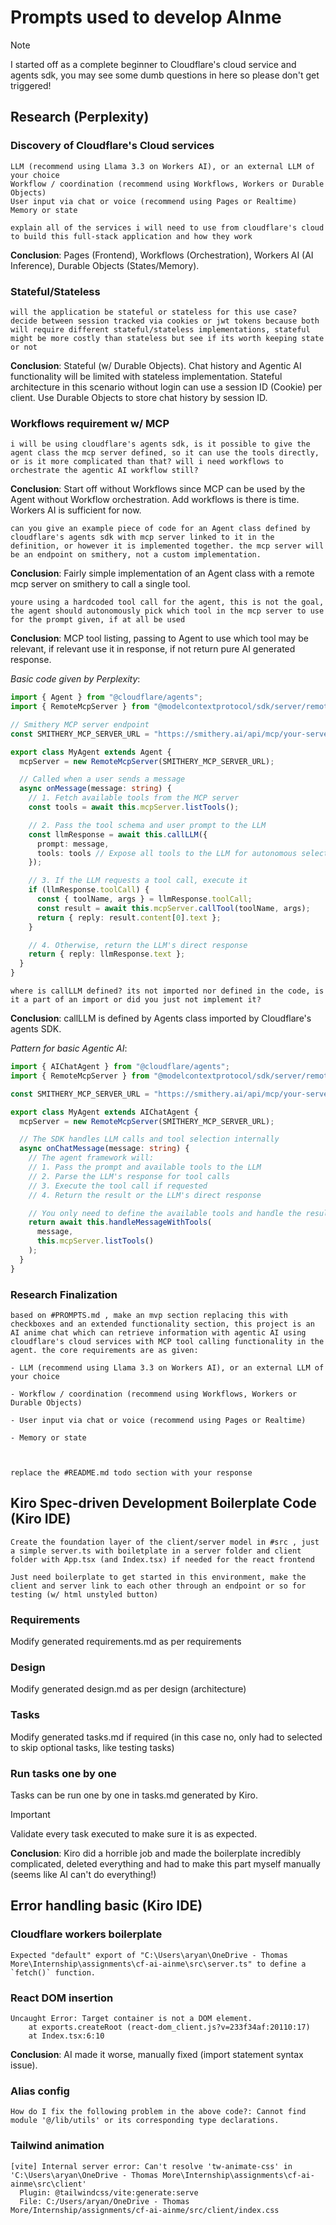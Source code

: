 # Prompts used to develop AInme

> [!NOTE]
> I started off as a complete beginner to Cloudflare's cloud service and agents sdk, you may see some dumb questions in here so please don't get triggered!

## Research (Perplexity)

### Discovery of Cloudflare's Cloud services

```
LLM (recommend using Llama 3.3 on Workers AI), or an external LLM of your choice
Workflow / coordination (recommend using Workflows, Workers or Durable Objects)
User input via chat or voice (recommend using Pages or Realtime)
Memory or state

explain all of the services i will need to use from cloudflare's cloud to build this full-stack application and how they work
```

**Conclusion**: Pages (Frontend), Workflows (Orchestration), Workers AI (AI Inference), Durable Objects (States/Memory).

### Stateful/Stateless

```
will the application be stateful or stateless for this use case? decide between session tracked via cookies or jwt tokens because both will require different stateful/stateless implementations, stateful might be more costly than stateless but see if its worth keeping state or not
```

**Conclusion**: Stateful (w/ Durable Objects). Chat history and Agentic AI functionality will be limited with stateless implementation. Stateful architecture in this scenario without login can use a session ID (Cookie) per client. Use Durable Objects to store chat history by session ID.

### Workflows requirement w/ MCP

```
i will be using cloudflare's agents sdk, is it possible to give the agent class the mcp server defined, so it can use the tools directly, or is it more complicated than that? will i need workflows to orchestrate the agentic AI workflow still?
```

**Conclusion**: Start off without Workflows since MCP can be used by the Agent without Workflow orchestration. Add workflows is there is time. Workers AI is sufficient for now.

```
can you give an example piece of code for an Agent class defined by cloudflare's agents sdk with mcp server linked to it in the definition, or however it is implemented together. the mcp server will be an endpoint on smithery, not a custom implementation.
```

**Conclusion**: Fairly simple implementation of an Agent class with a remote mcp server on smithery to call a single tool.

```
youre using a hardcoded tool call for the agent, this is not the goal, the agent should autonomously pick which tool in the mcp server to use for the prompt given, if at all be used
```

**Conclusion**: MCP tool listing, passing to Agent to use which tool may be relevant, if relevant use it in response, if not return pure AI generated response.

_Basic code given by Perplexity_:

```ts
import { Agent } from "@cloudflare/agents";
import { RemoteMcpServer } from "@modelcontextprotocol/sdk/server/remote";

// Smithery MCP server endpoint
const SMITHERY_MCP_SERVER_URL = "https://smithery.ai/api/mcp/your-server-id";

export class MyAgent extends Agent {
  mcpServer = new RemoteMcpServer(SMITHERY_MCP_SERVER_URL);

  // Called when a user sends a message
  async onMessage(message: string) {
    // 1. Fetch available tools from the MCP server
    const tools = await this.mcpServer.listTools();

    // 2. Pass the tool schema and user prompt to the LLM
    const llmResponse = await this.callLLM({
      prompt: message,
      tools: tools // Expose all tools to the LLM for autonomous selection
    });

    // 3. If the LLM requests a tool call, execute it
    if (llmResponse.toolCall) {
      const { toolName, args } = llmResponse.toolCall;
      const result = await this.mcpServer.callTool(toolName, args);
      return { reply: result.content[0].text };
    }

    // 4. Otherwise, return the LLM's direct response
    return { reply: llmResponse.text };
  }
}
```

```
where is callLLM defined? its not imported nor defined in the code, is it a part of an import or did you just not implement it?
```

**Conclusion**: callLLM is defined by Agents class imported by Cloudflare's agents SDK.

_Pattern for basic Agentic AI_:

```ts
import { AIChatAgent } from "@cloudflare/agents";
import { RemoteMcpServer } from "@modelcontextprotocol/sdk/server/remote";

const SMITHERY_MCP_SERVER_URL = "https://smithery.ai/api/mcp/your-server-id";

export class MyAgent extends AIChatAgent {
  mcpServer = new RemoteMcpServer(SMITHERY_MCP_SERVER_URL);

  // The SDK handles LLM calls and tool selection internally
  async onChatMessage(message: string) {
    // The agent framework will:
    // 1. Pass the prompt and available tools to the LLM
    // 2. Parse the LLM's response for tool calls
    // 3. Execute the tool call if requested
    // 4. Return the result or the LLM's direct response

    // You only need to define the available tools and handle the result
    return await this.handleMessageWithTools(
      message,
      this.mcpServer.listTools()
    );
  }
}
```

### Research Finalization

```
based on #PROMPTS.md , make an mvp section replacing this with checkboxes and an extended functionality section, this project is an AI anime chat which can retrieve information with agentic AI using cloudflare's cloud services with MCP tool calling functionality in the agent. the core requirements are as given:

- LLM (recommend using Llama 3.3 on Workers AI), or an external LLM of your choice

- Workflow / coordination (recommend using Workflows, Workers or Durable Objects)

- User input via chat or voice (recommend using Pages or Realtime)

- Memory or state



replace the #README.md todo section with your response
```

## Kiro Spec-driven Development Boilerplate Code (Kiro IDE)

```
Create the foundation layer of the client/server model in #src , just a simple server.ts with boiletplate in a server folder and client folder with App.tsx (and Index.tsx) if needed for the react frontend

Just need boilerplate to get started in this environment, make the client and server link to each other through an endpoint or so for testing (w/ html unstyled button)
```

### Requirements

Modify generated requirements.md as per requirements

### Design

Modify generated design.md as per design (architecture)

### Tasks

Modify generated tasks.md if required (in this case no, only had to selected to skip optional tasks, like testing tasks)

### Run tasks one by one

Tasks can be run one by one in tasks.md generated by Kiro.

> [!IMPORTANT]
> Validate every task executed to make sure it is as expected.

**Conclusion**: Kiro did a horrible job and made the boilerplate incredibly complicated, deleted everything and had to make this part myself manually (seems like AI can't do everything!)

## Error handling basic (Kiro IDE)

### Cloudflare workers boilerplate

```
Expected "default" export of "C:\Users\aryan\OneDrive - Thomas More\Internship\assignments\cf-ai-ainme\src\server.ts" to define a `fetch()` function.
```

### React DOM insertion

```
Uncaught Error: Target container is not a DOM element.
    at exports.createRoot (react-dom_client.js?v=233f34af:20110:17)
    at Index.tsx:6:10
```

**Conclusion**: AI made it worse, manually fixed (import statement syntax issue).

### Alias config

```
How do I fix the following problem in the above code?: Cannot find module '@/lib/utils' or its corresponding type declarations.
```

### Tailwind animation

```
[vite] Internal server error: Can't resolve 'tw-animate-css' in 'C:\Users\aryan\OneDrive - Thomas More\Internship\assignments\cf-ai-ainme\src\client'
  Plugin: @tailwindcss/vite:generate:serve
  File: C:/Users/aryan/OneDrive - Thomas More/Internship/assignments/cf-ai-ainme/src/client/index.css
```

